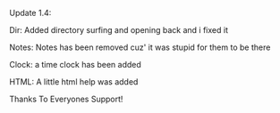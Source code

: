 Update 1.4:

Dir: Added directory surfing and opening back and i fixed it

Notes: Notes has been removed cuz' it was stupid for them to be there

Clock: a time clock has been added

HTML: A little html help was added

Thanks To Everyones Support!
